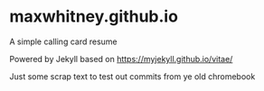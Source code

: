 # maxwhitney.github.io

A simple calling card resume

Powered by Jekyll based on https://myjekyll.github.io/vitae/

Just some scrap text to test out commits from ye old chromebook
